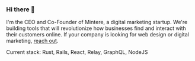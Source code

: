 ### Hi there 👋

I'm the CEO and Co-Founder of Mintere, a digital marketing startup. We're building tools that will revolutionize how businesses find and interact with their customers online. If your company is looking for web design or digital marketing, [reach out](https://mintere.com/work-together).

Current stack: Rust, Rails, React, Relay, GraphQL, NodeJS
